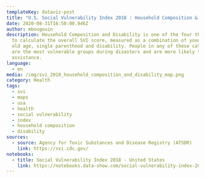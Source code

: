 ```yaml
---
templateKey: dataviz-post
title: "U.S. Social Vulnerability Index 2018 : Household Composition & Disability Map"
date: 2020-08-31T16:50:00.946Z
author: mbougouin
description: Household Composition and Disability is one of the four themes used
  to calculate the overall SVI score, measured as a combination of young age,
  old age, single parenthood and disability. People in any of these categories
  are the most vulnerable groups during disasters and are more likely to need
  assistance.
language:
  - en
media: /img/svi_2018_household_composition_and_disability_map.png
category: Health
tags:
  - svi
  - maps
  - usa
  - health
  - social vulnerability
  - index
  - household composition
  - disability
sources:
  - source: Agency for Toxic Substances and Disease Registry (ATSDR)
    link: https://svi.cdc.gov/
notebooks:
  - title: Social Vulnerability Index 2018 - United States
    link: https://notebooks.data-show.com/social-vulnerability-index-2018-united-states/
---
```

